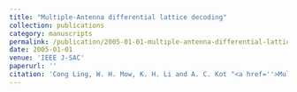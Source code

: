 ```yaml
---
title: "Multiple-Antenna differential lattice decoding"
collection: publications
category: manuscripts
permalink: /publication/2005-01-01-multiple-antenna-differential-lattice-decoding
date: 2005-01-01
venue: 'IEEE J-SAC'
paperurl: ''
citation: 'Cong Ling, W. H. Mow, K. H. Li and A. C. Kot "<a href=''>Multiple-Antenna differential lattice decoding</a>", IEEE J-SAC, vol. 23, pp.1821-1829, Sept. 2005.'
---
```

